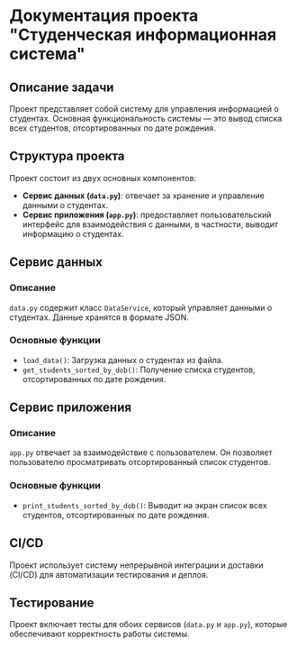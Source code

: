 # Документация проекта "Студенческая информационная система"

## Описание задачи

Проект представляет собой систему для управления информацией о студентах. Основная функциональность системы — это вывод списка всех студентов, отсортированных по дате рождения.

## Структура проекта

Проект состоит из двух основных компонентов:

- **Сервис данных (`data.py`)**: отвечает за хранение и управление данными о студентах.
- **Сервис приложения (`app.py`)**: предоставляет пользовательский интерфейс для взаимодействия с данными, в частности, выводит информацию о студентах.

## Сервис данных

### Описание

`data.py` содержит класс `DataService`, который управляет данными о студентах. Данные хранятся в формате JSON.

### Основные функции

- `load_data()`: Загрузка данных о студентах из файла.
- `get_students_sorted_by_dob()`: Получение списка студентов, отсортированных по дате рождения.

## Сервис приложения

### Описание

`app.py` отвечает за взаимодействие с пользователем. Он позволяет пользователю просматривать отсортированный список студентов.

### Основные функции

- `print_students_sorted_by_dob()`: Выводит на экран список всех студентов, отсортированных по дате рождения.

## CI/CD

Проект использует систему непрерывной интеграции и доставки (CI/CD) для автоматизации тестирования и деплоя.

## Тестирование

Проект включает тесты для обоих сервисов (`data.py` и `app.py`), которые обеспечивают корректность работы системы.